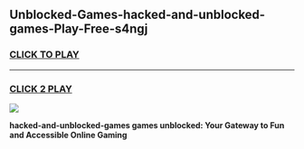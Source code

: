 
## Unblocked-Games-hacked-and-unblocked-games-Play-Free-s4ngj
<h3>
<a href="https://premium76.site?title=hacked-and-unblocked-games&ref=17A">CLICK TO PLAY</a></h3>
<hr>

<h3>
<a href="https://premium76.site?title=hacked-and-unblocked-games&ref=17A">CLICK 2 PLAY</a>
  
</h3>

<a href="https://premium76.site?title=hacked-and-unblocked-games&ref=17A"><img src="https://clearcache.store/games.png"></a>


**hacked-and-unblocked-games games unblocked: Your Gateway to Fun and Accessible Online Gaming**
